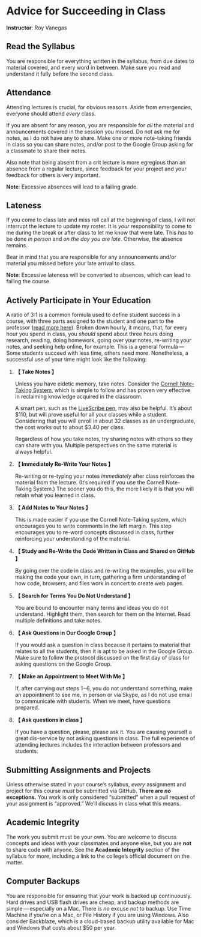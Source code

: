# Advice for Succeeding in Class

**Instructor**: Roy Vanegas

## Read the Syllabus

You are responsible for everything written in the syllabus, from due dates to material covered, and every word in between. Make sure you read and understand it fully before the second class.

## Attendance

Attending lectures is crucial, for obvious reasons. Aside from emergencies, everyone should attend *every* class.

If you are absent for any reason, you are responsible for *all* the material and announcements covered in the session you missed. Do not ask me for notes, as I do not have any to share. Make one or more note-taking friends in class so you can share notes, and/or post to the Google Group asking for a classmate to share their notes.

Also note that being absent from a crit lecture is more egregious than an absence from a regular lecture, since feedback for your project and your feedback for others is very important.

**Note**: Excessive absences will lead to a failing grade.

## Lateness

If you come to class late and miss roll call at the beginning of class, I will not interrupt the lecture to update my roster. It is *your* responsibility to come to me during the break or after class to let me know that were late. This *has* to be done *in person* and *on the day you are late*. Otherwise, the absence remains.

Bear in mind that you are responsible for any announcements and/or material you missed before your late arrival to class.

**Note**: Excessive lateness will be converted to absences, which can lead to failing the course.

## Actively Participate in Your Education

A ratio of 3:1 is a common formula used to define student success in a course, with three parts assigned to the student and one part to the professor ([read more here](https://www.college.columbia.edu/coursepoints)). Broken down hourly, it means, that, for every hour you spend in class, you *should* spend about three hours doing research, reading, doing homework, going over your notes, re-writing your notes, and seeking help online, for example. This is a general formula — Some students succeed with less time, others need more. Nonetheless, a successful use of your time might look like the following:

1. **【 Take Notes 】**

   Unless you have eidetic memory, take notes. Consider the [Cornell Note-Taking System](http://lsc.cornell.edu/notes.html), which is simple to follow and has proven very effective in reclaiming knowledge acquired in the classroom.

   A smart pen, such as the [LiveScribe pen](https://dyslexia.yale.edu/resources/tools-technology/tech-tips/livescribe-smartpen/), may also be helpful. It’s about \$110, but will prove useful for all your classes while a student. Considering that you will enroll in about 32 classes as an undergraduate, the cost works out to about \$3.40 per class.

   Regardless of how you take notes, try sharing notes with others so they can share with you. Multiple perspectives on the same material is always helpful.

2. **【 Immediately Re-Write Your Notes 】**

   Re-writing or re-typing your notes *immediately* after class reinforces the material from the lecture. (It’s required if you use the Cornell Note-Taking System.) The sooner you do this, the more likely it is that you will retain what you learned in class.

3. **【 Add Notes to Your Notes 】**

   This is made easier if you use the Cornell Note-Taking system, which encourages you to write comments in the left margin. This step encourages you to re-word concepts discussed in class, further reinforcing your understanding of the material.

4. **【 Study and Re-Write the Code Written in Class and Shared on GitHub 】**

   By going over the code in class and re-writing the examples, you will be making the code your own, in turn, gathering a firm understanding of how code, browsers, and files work in concert to create web pages.

5. **【 Search for Terms You Do Not Understand 】**

   You are bound to encounter many terms and ideas you do not understand. Highlight them, then search for them on the Internet. Read multiple definitions and take notes.

6. **【 Ask Questions in Our Google Group 】**

   If you would ask a question in class because it pertains to material that relates to all the students, then it is apt to be asked in the Google Group. Make sure to follow the protocol discussed on the first day of class for asking questions on the Google Group.

7. **【 Make an Appointment to Meet With Me 】**

   If, after carrying out steps 1 – 6, you do not understand something, make an appointment to see me, in person or via Skype, as I do not use email to communicate with students. When we meet, have questions prepared.

8. **【 Ask questions in class 】**

   If you have a question, please, please ask it. You are causing yourself a great dis-service by not asking questions in class. The full experience of attending lectures includes the interaction between professors and students.

## Submitting Assignments and Projects

Unless otherwise stated in your course’s syllabus, *every* assignment and project for this course *must* be submitted via GitHub. **There are *no* exceptions.** You work is only considered “submitted” when a pull request of your assignment is “approved.” We’ll discuss in class what this means.

## Academic Integrity

The work you submit must be your own. You are welcome to discuss concepts and ideas with your classmates and anyone else, but you are **not** to share code with anyone. See the **Academic Integrity** section of the syllabus for more, including a link to the college’s official document on the matter.

## Computer Backups

You are responsible for ensuring that your work is backed up continuously. Hard drives and USB flash drives are cheap, and backup methods are simple — especially on a Mac. There is *no* excuse *not* to backup. Use Time Machine if you’re on a Mac, or File History if you are using Windows. Also consider Backblaze, which is a cloud-based backup utility available for Mac and Windows that costs about $50 per year.
